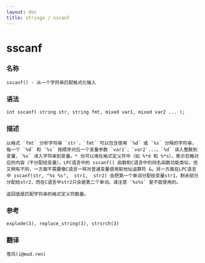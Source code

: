 ```yaml
---
layout: doc
title: strings / sscanf
---
```

# sscanf

### 名称

    sscanf() - 从一个字符串匹配格式化输入

### 语法

    int sscanf( string str, string fmt, mixed var1, mixed var2 ... );

### 描述

    以格式 `fmt` 分析字符串 `str`，`fmt` 可以包含使用 `%d` 或 `%s` 分隔的字符串，每一个 `%d` 和 `%s` 按顺序对应一个变量参数 `var1`、`var2`...。`%d` 读入整数到变量，`%s` 读入字符串到变量。* 也可以用在格式定义符中（如 %*d 和 %*s），表示忽略对应的内容（不分配给变量）。LPC语言中的 sscanf() 函数和C语言中的同名函数功能类似，但又稍有不同，一方面不需要像C语言一样对普通变量使用取地址运算符 &，另一方面在LPC语言中 sscanf(str, "%s %s",  str1,  str2) 会把第一个单词分配给变量str1，剩余部分分配给str2，而在C语言中str2只会是第二个单词。请注意 `%s%s` 是不能使用的。

    返回值是匹配字符串的格式定义符数量。

### 参考

    explode(3), replace_string(3), strsrch(3)

### 翻译

    雪风(i@mud.ren)
